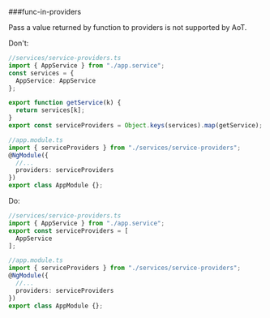 ###func-in-providers

Pass a value returned by function to providers is not supported by AoT.

Don't:
```ts
//services/service-providers.ts
import { AppService } from "./app.service";
const services = {
  AppService: AppService
};

export function getService(k) {
  return services[k];
}
export const serviceProviders = Object.keys(services).map(getService);

//app.module.ts
import { serviceProviders } from "./services/service-providers";
@NgModule({
  //...
  providers: serviceProviders
})
export class AppModule {};
```
Do:
```ts
//services/service-providers.ts
import { AppService } from "./app.service";
export const serviceProviders = [
  AppService
];

//app.module.ts
import { serviceProviders } from "./services/service-providers";
@NgModule({
  //...
  providers: serviceProviders
})
export class AppModule {};
```
